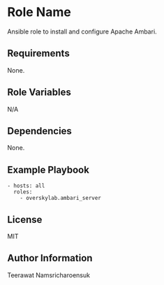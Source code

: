 Role Name
=========

Ansible role to install and configure Apache Ambari.

Requirements
------------

None.

Role Variables
--------------

N/A

Dependencies
------------

None.

Example Playbook
----------------

    - hosts: all
      roles:
        - overskylab.ambari_server


License
-------

MIT

Author Information
------------------

Teerawat Namsricharoensuk
